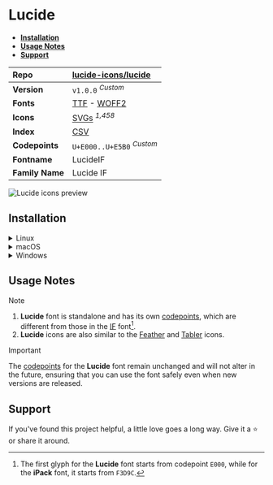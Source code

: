 # Lucide

- [**Installation**](#installation)
- [**Usage Notes**](#usage-notes)
- [**Support**](#support)

| Repo            | [lucide-icons/lucide](https://github.com/lucide-icons/lucide)                                                                                                               |
| :-------------- | :-------------------------------------------------------------------------------------------------------------------------------------------------------------------------- |
| **Version**     | `v1.0.0` <sup>_Custom_</sup>                                                                                                                                                |
| **Fonts**       | [TTF](https://raw.githubusercontent.com/iconicFonts/if/main/fonts/TTF/Lucide.ttf) - [WOFF2](https://raw.githubusercontent.com/iconicFonts/if/main/fonts/WOFF2/Lucide.woff2) |
| **Icons**       | [SVGs](https://github.com/iconicFonts/if/tree/main/packs/Lucide/svgs) <sup>_1,458_</sup>                                                                                    |
| **Index**       | [CSV](https://github.com/iconicFonts/if/blob/main/indices/Lucide.csv)                                                                                                       |
| **Codepoints**  | `U+E000..U+E5B0` <sup>_Custom_</sup>                                                                                                                                        |
| **Fontname**    | LucideIF                                                                                                                                                                    |
| **Family Name** | Lucide IF                                                                                                                                                                   |

<picture>
  <source media="(prefers-color-scheme: dark)" srcset="https://raw.githubusercontent.com/iconicFonts/if/main/imgs/Lucide_dark.png">
  <img alt="Lucide icons preview" src="https://raw.githubusercontent.com/iconicFonts/if/main/imgs/Lucide_light.png">
</picture>

## Installation

<details>

<summary>Linux</summary>

```sh
curl -o ~/.local/share/fonts/Lucide.ttf https://raw.githubusercontent.com/iconicFonts/if/main/fonts/TTF/Lucide.ttf
```

Refresh font cache:

```sh
fc-cache -f ~/.local/share/fonts
```

</details>

<details>

<summary>macOS</summary>

```sh
curl -o ~/Library/Fonts/Lucide.ttf https://raw.githubusercontent.com/iconicFonts/if/main/fonts/TTF/Lucide.ttf
```

</details>

<details>

<summary>Windows</summary>

```sh
curl -o C:\Windows\Fonts\Lucide.ttf https://raw.githubusercontent.com/iconicFonts/if/main/fonts/TTF/Lucide.ttf
```

</details>

## Usage Notes

> [!NOTE]
>
> 1. **Lucide** font is standalone and has its own [codepoints](https://github.com/iconicFonts/if/blob/main/indices/Lucide.csv), which are different from those in the [IF](https://github.com/iconicFonts/if/blob/main/indices/if.csv) font[^1].
> 2. **Lucide** icons are also similar to the [Feather](https://github.com/iconicFonts/if/edit/main/packs/Feather/README.md) and [Tabler](https://github.com/iconicFonts/if/edit/main/packs/Tabler/README.md) icons.

> [!IMPORTANT]  
> The [codepoints](https://github.com/iconicFonts/if/blob/main/indices/Lucide.csv) for the **Lucide** font remain unchanged and will not alter in the future, ensuring that you can use the font safely even when new versions are released.

## Support

If you've found this project helpful, a little love goes a long way. Give it a :star: or share it around.

[^1]: The first glyph for the **Lucide** font starts from codepoint `E000`, while for the **iPack** font, it starts from `F3D9C`.
